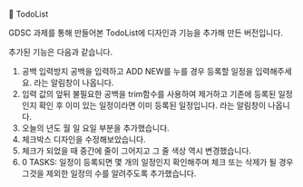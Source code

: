 📝 TodoList

GDSC 과제를 통해 만들어본 TodoList에 디자인과 기능을 추가해 만든 버전입니다.

추가된 기능은 다음과 같습니다.

1. 공백 입력방지 공백을 입력하고 ADD NEW를 누를 경우 등록할 일정을 입력해주세요. 라는 알림창이 나옵니다.
2. 입력 값의 앞뒤 불필요한 공백을 trim함수를 사용하여 제거하고 기존에 등록된 일정인지 확인 후 이미 있는 일정이라면 이미 등록된 일정입니다. 라는 알림창이 나옵니다.
3. 오늘의 년도 월 일 요일 부분을 추가했습니다.
4. 체크박스 디자인을 수정해보았습니다.
5. 체크가 되었을 때 중간에 줄이 그어지고 그 줄 색상 역시 변경했습니다.
6. 0 TASKS: 일정이 등록되면 몇 개의 일정인지 확인해주며 체크 또는 삭제가 될 경우 그것을 제외한 일정의 수를 알려주도록 추가했습니다.

